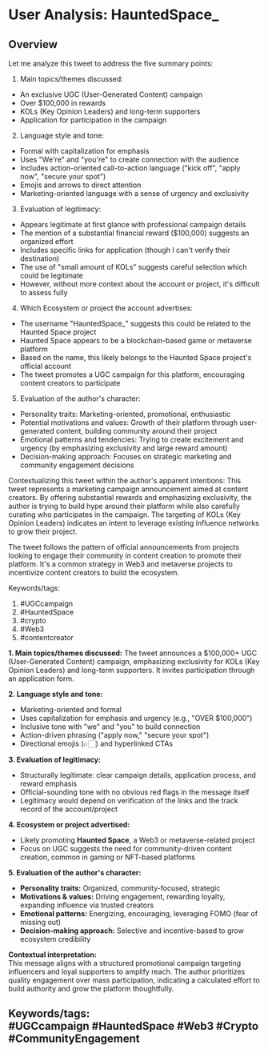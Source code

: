# User Analysis: HauntedSpace_

## Overview

<think>
Let me analyze this tweet to address the five summary points:

1. Main topics/themes discussed:
- An exclusive UGC (User-Generated Content) campaign
- Over $100,000 in rewards
- KOLs (Key Opinion Leaders) and long-term supporters
- Application for participation in the campaign

2. Language style and tone:
- Formal with capitalization for emphasis
- Uses "We're" and "you're" to create connection with the audience
- Includes action-oriented call-to-action language ("kick off", "apply now", "secure your spot")
- Emojis and arrows to direct attention
- Marketing-oriented language with a sense of urgency and exclusivity

3. Evaluation of legitimacy:
- Appears legitimate at first glance with professional campaign details
- The mention of a substantial financial reward ($100,000) suggests an organized effort
- Includes specific links for application (though I can't verify their destination)
- The use of "small amount of KOLs" suggests careful selection which could be legitimate
- However, without more context about the account or project, it's difficult to assess fully

4. Which Ecosystem or project the account advertises:
- The username "HauntedSpace_" suggests this could be related to the Haunted Space project
- Haunted Space appears to be a blockchain-based game or metaverse platform
- Based on the name, this likely belongs to the Haunted Space project's official account
- The tweet promotes a UGC campaign for this platform, encouraging content creators to participate

5. Evaluation of the author's character:
- Personality traits: Marketing-oriented, promotional, enthusiastic
- Potential motivations and values: Growth of their platform through user-generated content, building community around their project
- Emotional patterns and tendencies: Trying to create excitement and urgency (by emphasizing exclusivity and large reward amount)
- Decision-making approach: Focuses on strategic marketing and community engagement decisions

Contextualizing this tweet within the author's apparent intentions:
This tweet represents a marketing campaign announcement aimed at content creators. By offering substantial rewards and emphasizing exclusivity, the author is trying to build hype around their platform while also carefully curating who participates in the campaign. The targeting of KOLs (Key Opinion Leaders) indicates an intent to leverage existing influence networks to grow their project.

The tweet follows the pattern of official announcements from projects looking to engage their community in content creation to promote their platform. It's a common strategy in Web3 and metaverse projects to incentivize content creators to build the ecosystem.

Keywords/tags:
1. #UGCcampaign
2. #HauntedSpace
3. #crypto
4. #Web3
5. #contentcreator
</think>

**1. Main topics/themes discussed:**
The tweet announces a $100,000+ UGC (User-Generated Content) campaign, emphasizing exclusivity for KOLs (Key Opinion Leaders) and long-term supporters. It invites participation through an application form.

**2. Language style and tone:**
- Marketing-oriented and formal
- Uses capitalization for emphasis and urgency (e.g., "OVER $100,000")
- Inclusive tone with "we" and "you" to build connection
- Action-driven phrasing ("apply now," "secure your spot")
- Directional emojis (👉🏻) and hyperlinked CTAs

**3. Evaluation of legitimacy:**
- Structurally legitimate: clear campaign details, application process, and reward emphasis
- Official-sounding tone with no obvious red flags in the message itself
- Legitimacy would depend on verification of the links and the track record of the account/project

**4. Ecosystem or project advertised:**
- Likely promoting **Haunted Space**, a Web3 or metaverse-related project
- Focus on UGC suggests the need for community-driven content creation, common in gaming or NFT-based platforms

**5. Evaluation of the author's character:**
- **Personality traits:** Organized, community-focused, strategic
- **Motivations & values:** Driving engagement, rewarding loyalty, expanding influence via trusted creators
- **Emotional patterns:** Energizing, encouraging, leveraging FOMO (fear of missing out)
- **Decision-making approach:** Selective and incentive-based to grow ecosystem credibility

**Contextual interpretation:**  
This message aligns with a structured promotional campaign targeting influencers and loyal supporters to amplify reach. The author prioritizes quality engagement over mass participation, indicating a calculated effort to build authority and grow the platform thoughtfully.

**Keywords/tags:**  
#UGCcampaign #HauntedSpace #Web3 #Crypto #CommunityEngagement
---
